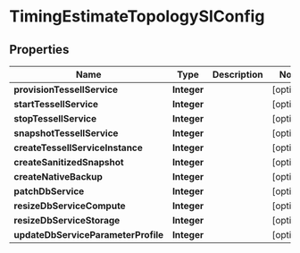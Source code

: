 

# TimingEstimateTopologySIConfig


## Properties

Name | Type | Description | Notes
------------ | ------------- | ------------- | -------------
**provisionTessellService** | **Integer** |  |  [optional]
**startTessellService** | **Integer** |  |  [optional]
**stopTessellService** | **Integer** |  |  [optional]
**snapshotTessellService** | **Integer** |  |  [optional]
**createTessellServiceInstance** | **Integer** |  |  [optional]
**createSanitizedSnapshot** | **Integer** |  |  [optional]
**createNativeBackup** | **Integer** |  |  [optional]
**patchDbService** | **Integer** |  |  [optional]
**resizeDbServiceCompute** | **Integer** |  |  [optional]
**resizeDbServiceStorage** | **Integer** |  |  [optional]
**updateDbServiceParameterProfile** | **Integer** |  |  [optional]



